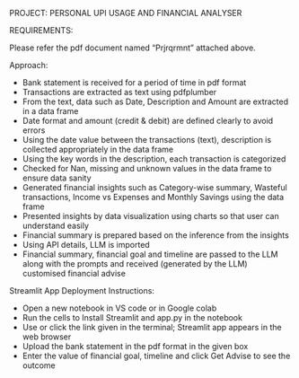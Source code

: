 PROJECT: PERSONAL UPI USAGE AND FINANCIAL ANALYSER

REQUIREMENTS:

Please refer the pdf document named “Prjrqrmnt” attached above.

Approach:
- Bank statement is received for a period of time in pdf format
- Transactions are extracted as text using pdfplumber
- From the text, data such as Date, Description and Amount are extracted in a data frame
- Date format and amount (credit & debit) are defined clearly to avoid errors
- Using the date value between the transactions (text), description is collected appropriately in the data frame
- Using the key words in the description, each transaction is categorized
- Checked for Nan, missing and unknown values in the data frame to ensure data sanity
- Generated financial insights such as Category-wise summary, Wasteful transactions, Income vs Expenses and  Monthly Savings using the data frame
- Presented insights by data visualization using charts so that user can understand easily
- Financial summary is prepared based on the inference from the insights
- Using API details, LLM is imported
- Financial summary, financial goal and timeline are passed to the LLM along with the prompts and received (generated by the LLM) customised financial advise

Streamlit App Deployment Instructions:
- Open a new notebook in VS code or in Google colab
- Run the cells to Install Streamlit and app.py in the notebook
- Use or click the link given in the terminal; Streamlit app appears in the web browser 
- Upload the bank statement in the pdf format in the given box
- Enter the value of financial goal, timeline and click Get Advise to see the outcome

